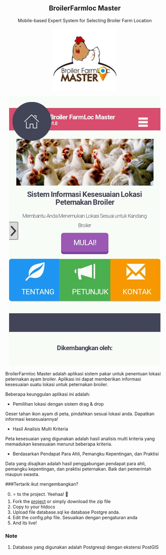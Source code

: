 <p align="center">
  <h2 align="center">BroilerFarmloc Master</h2>
  <p align="center">Mobile-based Expert System for Selecting Broiler Farm Location</p>
</p>
<p align="center">
<img width="40%" src="https://github.com/bangkoor/broilerfarmloc/blob/master/images/icon.png"/>
</p>

<p align="center">
<img src="https://github.com/bangkoor/broilerfarmloc/blob/master/images/home.jpg" alt="the homepage" />
</p>

BroilerFarmloc Master adalah aplikasi sistem pakar untuk penentuan lokasi peternakan ayam broiler. Aplikasi ini dapat memberikan informasi kesesuaian suatu lokasi untuk peternakan broiler. 

Beberapa keunggulan aplikasi ini adalah:
* Pemilihan lokasi dengan sistem drag & drop

Geser tahan ikon ayam di peta, pindahkan sesuai lokasi anda. Dapatkan informasi kesesuaiannya!

* Hasil Analisis Multi Kriteria

Peta kesesuaian yang digunakan adalah hasil analisis multi kriteria yang memadukan kesesuaian menurut beberapa kriteria.

* Berdasarkan Pendapat Para Ahli, Pemangku Kepentingan, dan Praktisi

Data yang disajikan adalah hasil penggabungan pendapat para ahli, pemangku kepentingan, dan praktisi peternakan. Baik dari pemerintah maupun swasta.

###Tertarik ikut mengembangkan?

0. :star: to the project. Yeehaa! :metal:
1. Fork the [project](https://github.com/bangkoor/broilerfarmloc/fork) or simply download the zip file
2. Copy to your htdocs
3. Upload file database.sql ke database Postgre anda.
4. Edit the config.php file. Sesuaikan dengan pengaturan anda
5. And its live!

### Note
1. Database yang digunakan adalah Postgresql dengan ekstensi PostGIS
